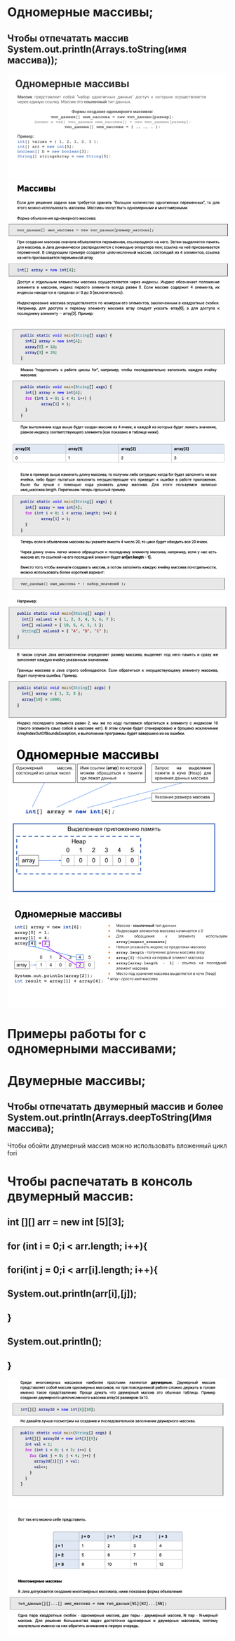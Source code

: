 # Одномерные массивы;
## Чтобы отпечатать массив **System.out.println(Arrays.toString(имя массива));**
![](https://github.com/Extertom/Notebook_my/blob/ec7fcf91b385c1ee6fe17c411765a3557f5afdeb/images/OneArrays01.png)
![](https://github.com/Extertom/Notebook_my/blob/513b91c33044ebee3615dd5eccaf655cdbc2b390/images/OneArrays%2004.png)
![](https://github.com/Extertom/Notebook_my/blob/513b91c33044ebee3615dd5eccaf655cdbc2b390/images/OneArrays%2005.png)
![](https://github.com/Extertom/Notebook_my/blob/513b91c33044ebee3615dd5eccaf655cdbc2b390/images/OneArrays%2006.png)
![](https://github.com/Extertom/Notebook_my/blob/513b91c33044ebee3615dd5eccaf655cdbc2b390/images/OneArrays02.png)
![](https://github.com/Extertom/Notebook_my/blob/513b91c33044ebee3615dd5eccaf655cdbc2b390/images/OneArrays%2003.png)
# Примеры работы for с одномерными массивами;

# Двумерные массивы;
## Чтобы отпечатать двумерный массив и более System.out.println(Arrays.deepToString(Имя массива);
Чтобы обойти двумерный массив можно использовать вложенный цикл fori

# Чтобы распечатать в консоль двумерный массив:
## int [][] arr = new int [5][3];
## for (int i = 0;i < arr.length; i++){
## fori(int j = 0;i < arr[i].length; i++){
## System.out.println(arr[i],[j]);
## }
## System.out.println();
## }

![](https://github.com/Extertom/Notebook_my/blob/513b91c33044ebee3615dd5eccaf655cdbc2b390/images/TwoArrays%2001.png)
![](https://github.com/Extertom/Notebook_my/blob/513b91c33044ebee3615dd5eccaf655cdbc2b390/images/TwoArrays%2002.png)









